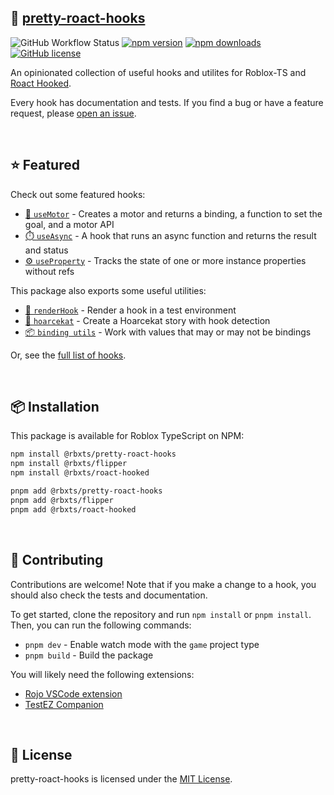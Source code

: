 ## 🌺 [pretty-roact-hooks](https://npmjs.com/package/@rbxts/pretty-roact-hooks)

![GitHub Workflow Status](https://img.shields.io/github/actions/workflow/status/littensy/pretty-roact-hooks/ci.yml?branch=master&style=for-the-badge&logo=github)
[![npm version](https://img.shields.io/npm/v/@rbxts/pretty-roact-hooks.svg?style=for-the-badge&logo=npm)](https://www.npmjs.com/package/@rbxts/pretty-roact-hooks)
[![npm downloads](https://img.shields.io/npm/dt/@rbxts/pretty-roact-hooks.svg?style=for-the-badge&logo=npm)](https://www.npmjs.com/package/@rbxts/pretty-roact-hooks)
[![GitHub license](https://img.shields.io/github/license/littensy/pretty-roact-hooks?style=for-the-badge)](LICENSE.md)

An opinionated collection of useful hooks and utilites for Roblox-TS and [Roact Hooked](https://github.com/littensy/rbxts-roact-hooked/).

Every hook has documentation and tests. If you find a bug or have a feature request, please [open an issue](https://github.com/littensy/pretty-roact-hooks/issues/new/).

&nbsp;

## ⭐ Featured

Check out some featured hooks:

-   [🦾 `useMotor`](src/use-motor/) - Creates a motor and returns a binding, a function to set the goal, and a motor API
-   [⏱️ `useAsync`](src/use-async/) - A hook that runs an async function and returns the result and status
-   [⚙️ `useProperty`](src/use-property/) - Tracks the state of one or more instance properties without refs

This package also exports some useful utilities:

-   [🧪 `renderHook`](src/utils/testez.tsx) - Render a hook in a test environment
-   [📕 `hoarcekat`](src/utils/hoarcekat.tsx) - Create a Hoarcekat story with hook detection
-   [📦 `binding utils`](src/utils/binding.ts) - Work with values that may or may not be bindings

Or, see the [full list of hooks](src/).

&nbsp;

## 📦 Installation

This package is available for Roblox TypeScript on NPM:

```sh
npm install @rbxts/pretty-roact-hooks
npm install @rbxts/flipper
npm install @rbxts/roact-hooked
```

```sh
pnpm add @rbxts/pretty-roact-hooks
pnpm add @rbxts/flipper
pnpm add @rbxts/roact-hooked
```

&nbsp;

## 🌻 Contributing

Contributions are welcome! Note that if you make a change to a hook, you should also check the tests and documentation.

To get started, clone the repository and run `npm install` or `pnpm install`. Then, you can run the following commands:

-   `pnpm dev` - Enable watch mode with the `game` project type
-   `pnpm build` - Build the package

You will likely need the following extensions:

-   [Rojo VSCode extension](https://marketplace.visualstudio.com/items?itemName=evaera.vscode-rojo)
-   [TestEZ Companion](https://marketplace.visualstudio.com/items?itemName=tacheometrist.testez-companion)

&nbsp;

## 📝 License

pretty-roact-hooks is licensed under the [MIT License](LICENSE.md).
